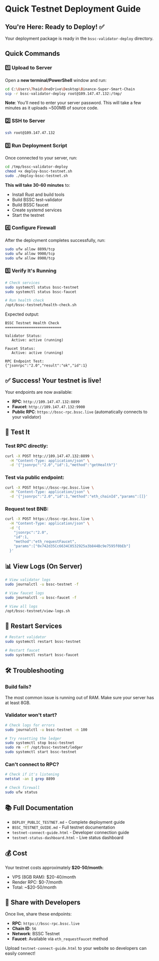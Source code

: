 # Quick Testnet Deployment Guide

## You're Here: Ready to Deploy! ✅

Your deployment package is ready in the `bssc-validator-deploy` directory.

## Quick Commands

### 1️⃣ Upload to Server

Open a **new terminal/PowerShell** window and run:

```bash
cd C:\Users\7haid\OneDrive\Desktop\Binance-Super-Smart-Chain
scp -r bssc-validator-deploy root@109.147.47.132:/tmp/
```

**Note**: You'll need to enter your server password. This will take a few minutes as it uploads ~500MB of source code.

### 2️⃣ SSH to Server


```bash
ssh root@109.147.47.132
```

### 3️⃣ Run Deployment Script

Once connected to your server, run:

```bash
cd /tmp/bssc-validator-deploy
chmod +x deploy-bssc-testnet.sh
sudo ./deploy-bssc-testnet.sh
```

**This will take 30-60 minutes** to:
- Install Rust and build tools
- Build BSSC test-validator
- Build BSSC faucet
- Create systemd services
- Start the testnet

### 4️⃣ Configure Firewall

After the deployment completes successfully, run:

```bash
sudo ufw allow 8899/tcp
sudo ufw allow 9900/tcp
sudo ufw allow 8900/tcp
```

### 5️⃣ Verify It's Running

```bash
# Check services
sudo systemctl status bssc-testnet
sudo systemctl status bssc-faucet

# Run health check
/opt/bssc-testnet/health-check.sh
```

Expected output:
```
BSSC Testnet Health Check
==========================

Validator Status:
   Active: active (running)

Faucet Status:
   Active: active (running)

RPC Endpoint Test:
{"jsonrpc":"2.0","result":"ok","id":1}
```

## ✅ Success! Your testnet is live!

Your endpoints are now available:
- **RPC**: `http://109.147.47.132:8899`
- **Faucet**: `http://109.147.47.132:9900`
- **Public RPC**: `https://bssc-rpc.bssc.live` (automatically connects to your validator)

## 🧪 Test It

### Test RPC directly:
```bash
curl -X POST http://109.147.47.132:8899 \
  -H "Content-Type: application/json" \
  -d '{"jsonrpc":"2.0","id":1,"method":"getHealth"}'
```

### Test via public endpoint:
```bash
curl -X POST https://bssc-rpc.bssc.live \
  -H "Content-Type: application/json" \
  -d '{"jsonrpc":"2.0","id":1,"method":"eth_chainId","params":[]}'
```

### Request test BNB:
```bash
curl -X POST https://bssc-rpc.bssc.live \
  -H "Content-Type: application/json" \
  -d '{
    "jsonrpc":"2.0",
    "id":1,
    "method":"eth_requestFaucet",
    "params":["0x742d35Cc6634C0532925a3b844Bc9e7595f0bEb"]
  }'
```

## 📊 View Logs (On Server)

```bash
# View validator logs
sudo journalctl -u bssc-testnet -f

# View faucet logs
sudo journalctl -u bssc-faucet -f

# View all logs
/opt/bssc-testnet/view-logs.sh
```

## 🔄 Restart Services

```bash
# Restart validator
sudo systemctl restart bssc-testnet

# Restart faucet
sudo systemctl restart bssc-faucet
```

## 🛠️ Troubleshooting

### Build fails?
The most common issue is running out of RAM. Make sure your server has at least 8GB.

### Validator won't start?
```bash
# Check logs for errors
sudo journalctl -u bssc-testnet -n 100

# Try resetting the ledger
sudo systemctl stop bssc-testnet
sudo rm -rf /opt/bssc-testnet/ledger
sudo systemctl start bssc-testnet
```

### Can't connect to RPC?
```bash
# Check if it's listening
netstat -an | grep 8899

# Check firewall
sudo ufw status
```

## 📚 Full Documentation

- `DEPLOY_PUBLIC_TESTNET.md` - Complete deployment guide
- `BSSC_TESTNET_GUIDE.md` - Full testnet documentation
- `testnet-connect-guide.html` - Developer connection guide
- `testnet-status-dashboard.html` - Live status dashboard

## 💰 Cost

Your testnet costs approximately **$20-50/month**:
- VPS (8GB RAM): $20-40/month
- Render RPC: $0-7/month
- Total: ~$20-50/month

## 🎉 Share with Developers

Once live, share these endpoints:
- **RPC**: `https://bssc-rpc.bssc.live`
- **Chain ID**: `56`
- **Network**: BSSC Testnet
- **Faucet**: Available via `eth_requestFaucet` method

Upload `testnet-connect-guide.html` to your website so developers can easily connect!

